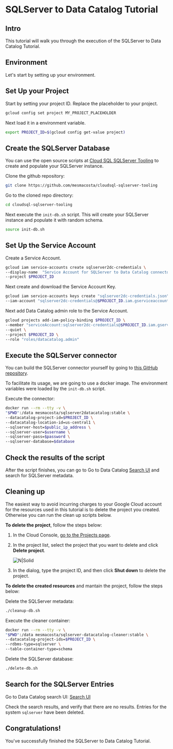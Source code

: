 <!---
Note: This tutorial is meant for Google Cloud Shell, and can be opened by going to
http://gstatic.com/cloudssh/images/open-btn.svg)](https://console.cloud.google.com/cloudshell/open?git_repo=https://github.com/mesmacosta/sqlserver-to-datacatalog-tutorial&tutorial=TUTORIAL.md)--->
# SQLServer to Data Catalog Tutorial

<!-- TODO: analytics id? -->
<walkthrough-author name="mesmacosta@gmail.com" tutorialName="SQLServer to Data Catalog Tutorial" repositoryUrl="https://github.com/mesmacosta/sqlserver-to-datacatalog-tutorial"></walkthrough-author>

## Intro

This tutorial will walk you through the execution of the SQLServer to Data Catalog Tutorial.

## Environment

Let's start by setting up your environment.

## Set Up your Project

Start by setting your project ID. Replace the placeholder to your project.
```bash
gcloud config set project MY_PROJECT_PLACEHOLDER
```

Next load it in a environment variable.
```bash
export PROJECT_ID=$(gcloud config get-value project)
```

## Create the SQLServer Database

You can use the open source scripts at [Cloud SQL SQLServer Tooling](https://github.com/mesmacosta/cloudsql-sqlserver-tooling) to create and populate your SQLServer instance.

Clone the github repository:
```bash
git clone https://github.com/mesmacosta/cloudsql-sqlserver-tooling
```
Go to the cloned repo directory:
```bash
cd cloudsql-sqlserver-tooling
```

Next execute the `init-db.sh` script.
This will create your SQLServer instance and populate it with random schema.
```bash
source init-db.sh
```

## Set Up the Service Account

Create a Service Account.
```bash
gcloud iam service-accounts create sqlserver2dc-credentials \
--display-name  "Service Account for SQLServer to Data Catalog connector" \
--project $PROJECT_ID
```

Next create and download the Service Account Key.
```bash
gcloud iam service-accounts keys create "sqlserver2dc-credentials.json" \
--iam-account "sqlserver2dc-credentials@$PROJECT_ID.iam.gserviceaccount.com" 
```

Next add Data Catalog admin role to the Service Account.
```bash
gcloud projects add-iam-policy-binding $PROJECT_ID \
--member "serviceAccount:sqlserver2dc-credentials@$PROJECT_ID.iam.gserviceaccount.com" \
--quiet \
--project $PROJECT_ID \
--role "roles/datacatalog.admin"
```

## Execute the SQLServer connector

You can build the SQLServer connector yourself by going to
[this GitHub repository](https://github.com/GoogleCloudPlatform/datacatalog-connectors-rdbms/tree/master/sqlserver2datacatalog).

To facilitate its usage, we are going to use a docker image. 
The environment variables were loaded by the `init-db.sh` script.

Execute the connector:
```bash
docker run --rm --tty -v \
"$PWD":/data mesmacosta/sqlserver2datacatalog:stable \
--datacatalog-project-id=$PROJECT_ID \
--datacatalog-location-id=us-central1 \
--sqlserver-host=$public_ip_address \
--sqlserver-user=$username \
--sqlserver-pass=$password \
--sqlserver-database=$database
```

## Check the results of the script

After the script finishes, you can go to Go to Data Catalog
[Search UI](https://console.cloud.google.com/datacatalog?q=system=sqlserver)
 and search for SQLServer metadata.

## Cleaning up

The easiest way to avoid incurring charges to your Google Cloud account for the resources used in this tutorial is to delete 
the project you created. Otherwise you can run the clean up scripts below.

**To delete the project**, follow the steps below:

1.  In the Cloud Console, [go to the Projects page](https://console.cloud.google.com/iam-admin/projects).

2.  In the project list, select the project that you want to delete and click **Delete project**.

    ![N|Solid](https://storage.googleapis.com/gcp-community/tutorials/partial-redaction-with-dlp-and-gcf/img_delete_project.png)
    
3.  In the dialog, type the project ID, and then click **Shut down** to delete the project.

**To delete the created resources** and mantain the project,
 follow the steps below:

Delete the SQLServer metadata:
```bash
./cleanup-db.sh
```

Execute the cleaner container:
```bash
docker run --rm --tty -v \
"$PWD":/data mesmacosta/sqlserver-datacatalog-cleaner:stable \
--datacatalog-project-ids=$PROJECT_ID \
--rdbms-type=sqlserver \
--table-container-type=schema
```

Delete the SQLServer database:
```bash
./delete-db.sh
```
## Search for the SQLServer Entries

Go to Data Catalog search UI:
[Search UI](https://console.cloud.google.com/datacatalog?q=system=sqlserver)

Check the search results, and verify that there are no results. Entries for the system `sqlserver` 
have been deleted.

## Congratulations!

<walkthrough-conclusion-trophy></walkthrough-conclusion-trophy>

You've successfully finished the SQLServer to Data Catalog Tutorial.
